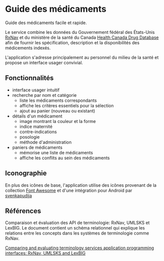 Guide des médicaments
=====================

Guide des médicaments facile et rapide.

Le service combine les données du Gouvernement fédéral des États-Unis
[RxNav](http://rxnav.nlm.nih.gov/index.html) et du ministère de la santé du
Canada
[Health Canada Drug Database](http://webprod5.hc-sc.gc.ca/dpd-bdpp/index-eng.jsp)
afin de fournir les spécification, description et la disponibilités des
médicements indexés.

L'application s'adresse principalement au personnel du milieu de la santé et
propose un interface usager convivial.

Fonctionnalités
---------------

 - interface usager intuitif
 - recherche par nom et catégorie
    - liste les médicaments correspondants
    - affiche les critères essentiels pour la sélection
    - ajout au panier (nouveau ou existant)
 - détails d'un médicament
    - image montrant la couleur et la forme
    - indice maternité
    - contre-indications
    - posologie
    - méthode d'administration
 - paniers de médicaments
    - mémorise une liste de médicaments
    - affiche les conflits au sein des médicaments

Iconographie
------------

En plus des icônes de base, l'application utilise des icônes provenant de la collection
[Font Awesome](http://fortawesome.github.io/Font-Awesome/) et d'une intégration pour Android par
[svenkapudija](https://github.com/svenkapudija/Android-Action-Bar-Icons)

Références
----------

Comparaison et évaluation des API de terminologie: RxNav, UMLSKS et LexBIG. Le document contient
un schéma relationnel qui explique les relations entre les concepts dans les systèmes de terminologie
comme RxNav.

[Comparing and evaluating terminology services application programming interfaces: RxNav, UMLSKS and LexBIG](http://mor.nlm.nih.gov/pubs/pdf/2010-jamia-jp.pdf)
